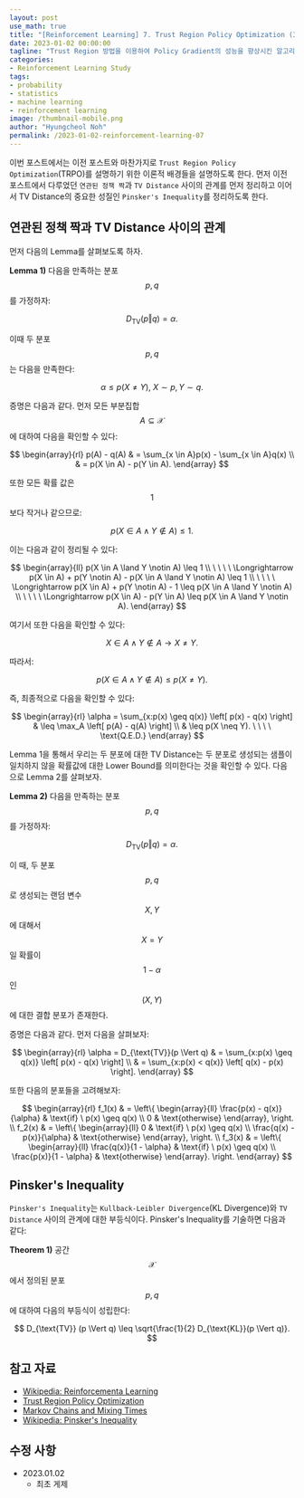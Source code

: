 ```yaml
---
layout: post
use_math: true
title: "[Reinforcement Learning] 7. Trust Region Policy Optimization (3)"
date: 2023-01-02 00:00:00
tagline: "Trust Region 방법을 이용하여 Policy Gradient의 성능을 향상시킨 알고리즘인 Trust Region Policy Optimization에 대해서 정리"
categories:
- Reinforcement Learning Study
tags:
- probability
- statistics
- machine learning
- reinforcement learning
image: /thumbnail-mobile.png
author: "Hyungcheol Noh"
permalink: /2023-01-02-reinforcement-learning-07
---
```


이번 포스트에서는 이전 포스트와 마찬가지로 `Trust Region Policy Optimization`(TRPO)를 설명하기 위한 이론적 배경들을 설명하도록 한다. 먼저 이전 포스트에서 다루었던 `연관된 정책 짝`과 `TV Distance` 사이의 관계를 먼저 정리하고 이어서 TV Distance의 중요한 성질인 `Pinsker's Inequality`를 정리하도록 한다.

## 연관된 정책 짝과 TV Distance 사이의 관계
먼저 다음의 Lemma를 살펴보도록 하자.

**Lemma 1)**
다음을 만족하는 분포 $$p, q$$를 가정하자:

$$
D_{\text{TV}}(p \Vert q) = \alpha.
$$

이때 두 분포 $$p, q$$는 다음을 만족한다:

$$
\alpha \leq p(X \neq Y), \ X \sim p, Y \sim q.
$$

증명은 다음과 같다. 먼저 모든 부분집합 $$A \subseteq \mathcal{X}$$에 대하여 다음을 확인할 수 있다:

$$
\begin{array}{rl}
p(A) - q(A)
& = \sum_{x \in A}p(x) - \sum_{x \in A}q(x) \\
& = p(X \in A) - p(Y \in A).
\end{array}
$$

또한 모든 확률 값은 $$1$$보다 작거나 같으므로:

$$
p(X \in A \land Y \notin A) \leq 1.
$$

이는 다음과 같이 정리될 수 있다:

$$
\begin{array}{ll}
p(X \in A \land Y \notin A) \leq 1 \\
\ \ \ \ \Longrightarrow p(X \in A) + p(Y \notin A) - p(X \in A \land Y \notin A) \leq 1 \\
\ \ \ \ \Longrightarrow p(X \in A) + p(Y \notin A) - 1 \leq p(X \in A \land Y \notin A) \\
\ \ \ \ \Longrightarrow p(X \in A) - p(Y \in A) \leq p(X \in A \land Y \notin A).
\end{array}
$$

여기서 또한 다음을 확인할 수 있다:

$$
X \in A \land Y \notin A \longrightarrow X \neq Y.
$$

따라서:

$$
p(X \in A \land Y \notin A) \leq p(X \neq Y).
$$

즉, 최종적으로 다음을 확인할 수 있다:

$$
\begin{array}{rl}
\alpha = \sum_{x:p(x) \geq q(x)} \left[ p(x) - q(x) \right] & \leq \max_A \left[ p(A) - q(A) \right] \\
& \leq p(X \neq Y). \ \ \ \ \text{Q.E.D.}
\end{array}
$$

Lemma 1을 통해서 우리는 두 분포에 대한 TV Distance는 두 분포로 생성되는 샘플이 일치하지 않을 확률값에 대한 Lower Bound를 의미한다는 것을 확인할 수 있다. 다음으로 Lemma 2를 살펴보자.

**Lemma 2)**
다음을 만족하는 분포 $$p, q$$를 가정하자:

$$
D_{\text{TV}}(p \Vert q) = \alpha.
$$

이 때, 두 분포 $$p, q$$로 생성되는 랜덤 변수 $$X, Y$$에 대해서 $$X = Y$$일 확률이 $$1 - \alpha$$인 $$(X, Y)$$에 대한 결합 분포가 존재한다.

증명은 다음과 같다. 먼저 다음을 살펴보자:

$$
\begin{array}{rl}
\alpha = D_{\text{TV}}(p \Vert q)
& = \sum_{x:p(x) \geq q(x)} \left[ p(x) - q(x) \right] \\
& = \sum_{x:p(x) < q(x)} \left[ q(x) - p(x) \right].
\end{array}
$$

또한 다음의 분포들을 고려해보자:

$$
\begin{array}{rl}
f_1(x)
& = \left\{
\begin{array}{ll}
\frac{p(x) - q(x)}{\alpha} & \text{if} \ p(x) \geq q(x) \\
0 & \text{otherwise}
\end{array},
\right. \\
f_2(x)
& = \left\{
\begin{array}{ll}
0 & \text{if} \ p(x) \geq q(x) \\
\frac{q(x) - p(x)}{\alpha} & \text{otherwise}
\end{array},
\right. \\
f_3(x)
& = \left\{
\begin{array}{ll}
\frac{q(x)}{1 - \alpha} & \text{if} \ p(x) \geq q(x) \\
\frac{p(x)}{1 - \alpha} & \text{otherwise}
\end{array}.
\right.
\end{array}
$$

## Pinsker's Inequality
`Pinsker's Inequality`는 `Kullback-Leibler Divergence`(KL Divergence)와 `TV Distance` 사이의 관계에 대한 부등식이다. Pinsker's Inequality를 기술하면 다음과 같다:

**Theorem 1)**
공간 $$\mathcal{X}$$에서 정의된 분포 $$p, q$$에 대하여 다음의 부등식이 성립한다:

$$
D_{\text{TV}} (p \Vert q) \leq \sqrt{\frac{1}{2} D_{\text{KL}}(p \Vert q)}.
$$

## 참고 자료
- [Wikipedia: Reinforcementa Learning](https://en.wikipedia.org/wiki/Reinforcement_learning)
- [Trust Region Policy Optimization](https://arxiv.org/pdf/1502.05477.pdf)
- [Markov Chains and Mixing Times](http://103.47.12.35/bitstream/handle/1/2397/PS51%20mcmt2e.pdf?sequence=1&isAllowed=y)
- [Wikipedia: Pinsker's Inequality](https://en.wikipedia.org/wiki/Pinsker%27s_inequality)

## 수정 사항
- 2023.01.02
    - 최초 게제